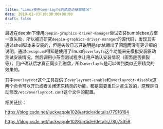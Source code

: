 ```yaml
---
title: "Linux使用overlayfs测试驱动安装情况"
date: 2019-02-03T10:30:00+08:00
draft: false
---
```


最近在deepin下使用`deepin-graphics-driver-manager`尝试安装bumblebee方案一直失败，所以被迫研究`deepin-graphics-driver-manager`的源代码，发现其实通过shell脚本来安装的，但是失败日志只说明是apt依赖出了问题而没有更详细的说明。通过`design.md`得知是使用了linux的`overlayfs`这个功能来先模拟安装驱动测试安装情况，然后调用小茶壶测试程序让用户确认安装情况（画面是否撕裂等），用户确认后才真正同步到磁盘，所以`overlayfs`是可以做到类似还原精灵的效果的。



其中`overlayroot`这个工具提供了`overlayroot-enable`和`overlayroot-disable`这两个命令可以开启或者关闭还原精灵的功能，都是需要重启才能生效的，原理是自动修改`/etc/overlayroot.conf`这个文件的配置。



相关链接：

https://blog.csdn.net/luckyapple1028/article/details/77916194

https://blog.csdn.net/luckyapple1028/article/details/78075358